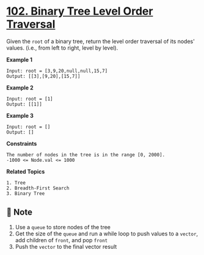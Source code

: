 # [102. Binary Tree Level Order Traversal](https://leetcode.com/problems/binary-tree-level-order-traversal)

Given the `root` of a binary tree, return the level order traversal of its nodes' values. (i.e., from left to right, level by level).

**Example 1**

```text
Input: root = [3,9,20,null,null,15,7]
Output: [[3],[9,20],[15,7]]
```

**Example 2**

```text
Input: root = [1]
Output: [[1]]
```

**Example 3**

```text
Input: root = []
Output: []
```

**Constraints**

```text
The number of nodes in the tree is in the range [0, 2000].
-1000 <= Node.val <= 1000
```

**Related Topics**

```text
1. Tree
2. Breadth-First Search
3. Binary Tree
```

## :memo: Note
1. Use a `queue` to store nodes of the tree
2. Get the size of the `queue` and run a while loop to push values to a `vector`, add children of `front`, and pop `front`
3. Push the `vector` to the final vector result
